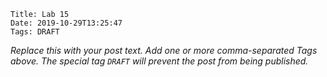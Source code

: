    Title: Lab 15
    Date: 2019-10-29T13:25:47
    Tags: DRAFT

_Replace this with your post text. Add one or more comma-separated
Tags above. The special tag `DRAFT` will prevent the post from being
published._

<!-- more -->

